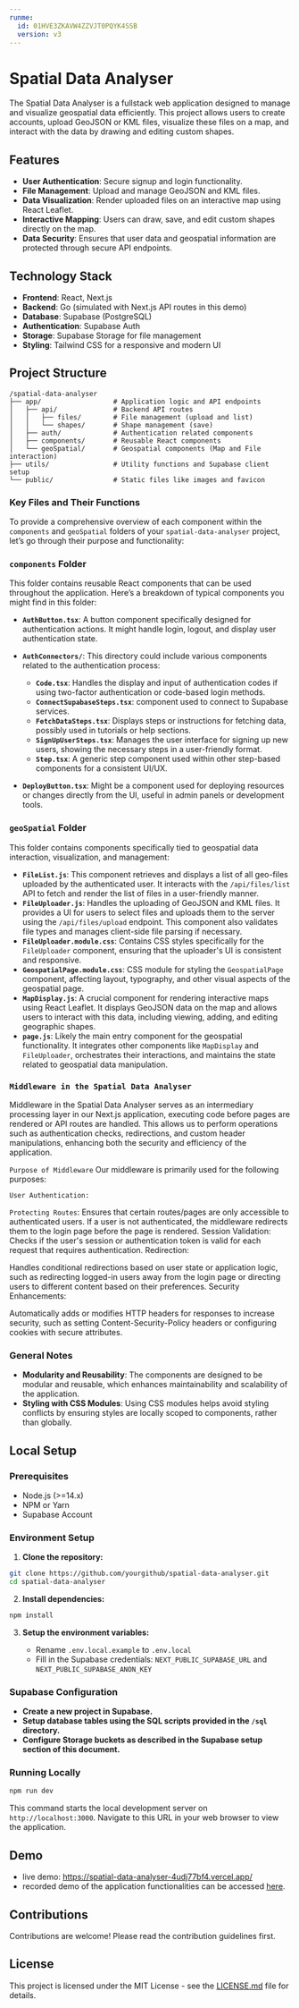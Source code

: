 ```yaml
---
runme:
  id: 01HVE3ZKAVW4ZZVJT0PQYK4SSB
  version: v3
---
```


# Spatial Data Analyser

The Spatial Data Analyser is a fullstack web application designed to manage and visualize geospatial data efficiently. This project allows users to create accounts, upload GeoJSON or KML files, visualize these files on a map, and interact with the data by drawing and editing custom shapes.

## Features

- **User Authentication**: Secure signup and login functionality.
- **File Management**: Upload and manage GeoJSON and KML files.
- **Data Visualization**: Render uploaded files on an interactive map using React Leaflet.
- **Interactive Mapping**: Users can draw, save, and edit custom shapes directly on the map.
- **Data Security**: Ensures that user data and geospatial information are protected through secure API endpoints.

## Technology Stack

- **Frontend**: React, Next.js
- **Backend**: Go (simulated with Next.js API routes in this demo)
- **Database**: Supabase (PostgreSQL)
- **Authentication**: Supabase Auth
- **Storage**: Supabase Storage for file management
- **Styling**: Tailwind CSS for a responsive and modern UI

## Project Structure

```plaintext {"id":"01HVE67WJ252J93HVFGKJR8Y02"}
/spatial-data-analyser
├── app/                  # Application logic and API endpoints
│   ├── api/              # Backend API routes
│   │   ├── files/        # File management (upload and list)
│   │   └── shapes/       # Shape management (save)
│   ├── auth/             # Authentication related components
│   ├── components/       # Reusable React components
│   └── geoSpatial/       # Geospatial components (Map and File interaction)
├── utils/                # Utility functions and Supabase client setup
└── public/               # Static files like images and favicon
```

### Key Files and Their Functions

To provide a comprehensive overview of each component within the `components` and `geoSpatial` folders of your `spatial-data-analyser` project, let’s go through their purpose and functionality:

### `components` Folder

This folder contains reusable React components that can be used throughout the application. Here’s a breakdown of typical components you might find in this folder:

- **`AuthButton.tsx`**: A button component specifically designed for authentication actions. It might handle login, logout, and display user authentication state.
- **`AuthConnectors/`**: This directory could include various components related to the authentication process:

   - **`Code.tsx`**: Handles the display and input of authentication codes if using two-factor authentication or code-based login methods.
   - **`ConnectSupabaseSteps.tsx`**: component used to connect to Supabase services.
   - **`FetchDataSteps.tsx`**: Displays steps or instructions for fetching data, possibly used in tutorials or help sections.
   - **`SignUpUserSteps.tsx`**: Manages the user interface for signing up new users, showing the necessary steps in a user-friendly format.
   - **`Step.tsx`**: A generic step component used within other step-based components for a consistent UI/UX.

- **`DeployButton.tsx`**: Might be a component used for deploying resources or changes directly from the UI, useful in admin panels or development tools.

### `geoSpatial` Folder

This folder contains components specifically tied to geospatial data interaction, visualization, and management:

- **`FileList.js`**: This component retrieves and displays a list of all geo-files uploaded by the authenticated user. It interacts with the `/api/files/list` API to fetch and render the list of files in a user-friendly manner.
- **`FileUploader.js`**: Handles the uploading of GeoJSON and KML files. It provides a UI for users to select files and uploads them to the server using the `/api/files/upload` endpoint. This component also validates file types and manages client-side file parsing if necessary.
- **`FileUploader.module.css`**: Contains CSS styles specifically for the `FileUploader` component, ensuring that the uploader's UI is consistent and responsive.
- **`GeospatialPage.module.css`**: CSS module for styling the `GeospatialPage` component, affecting layout, typography, and other visual aspects of the geospatial page.
- **`MapDisplay.js`**: A crucial component for rendering interactive maps using React Leaflet. It displays GeoJSON data on the map and allows users to interact with this data, including viewing, adding, and editing geographic shapes.
- **`page.js`**: Likely the main entry component for the geospatial functionality. It integrates other components like `MapDisplay` and `FileUploader`, orchestrates their interactions, and maintains the state related to geospatial data manipulation.

### `Middleware in the Spatial Data Analyser`

Middleware in the Spatial Data Analyser serves as an intermediary processing layer in our Next.js application, executing code before pages are rendered or API routes are handled. This allows us to perform operations such as authentication checks, redirections, and custom header manipulations, enhancing both the security and efficiency of the application.

`Purpose of Middleware`
Our middleware is primarily used for the following purposes:

`User Authentication:`

`Protecting Routes`: Ensures that certain routes/pages are only accessible to authenticated users. If a user is not authenticated, the middleware redirects them to the login page before the page is rendered.
Session Validation: Checks if the user's session or authentication token is valid for each request that requires authentication.
Redirection:

Handles conditional redirections based on user state or application logic, such as redirecting logged-in users away from the login page or directing users to different content based on their preferences.
Security Enhancements:

Automatically adds or modifies HTTP headers for responses to increase security, such as setting Content-Security-Policy headers or configuring cookies with secure attributes.

### General Notes

- **Modularity and Reusability**: The components are designed to be modular and reusable, which enhances maintainability and scalability of the application.
- **Styling with CSS Modules**: Using CSS modules helps avoid styling conflicts by ensuring styles are locally scoped to components, rather than globally.

## Local Setup

### Prerequisites

- Node.js (>=14.x)
- NPM or Yarn
- Supabase Account

### Environment Setup

1. **Clone the repository:**

```bash {"id":"01HVE67WJ252J93HVFGNMYR62A"}
git clone https://github.com/yourgithub/spatial-data-analyser.git
cd spatial-data-analyser
```

2. **Install dependencies:**

```bash {"id":"01HVE67WJ252J93HVFGPEVZA0M"}
npm install
```

3. **Setup the environment variables:**

   - Rename `.env.local.example` to `.env.local`
   - Fill in the Supabase credentials: `NEXT_PUBLIC_SUPABASE_URL` and `NEXT_PUBLIC_SUPABASE_ANON_KEY`

### Supabase Configuration

- **Create a new project in Supabase.**
- **Setup database tables using the SQL scripts provided in the `/sql` directory.**
- **Configure Storage buckets as described in the Supabase setup section of this document.**

### Running Locally

```bash {"id":"01HVE67WJ252J93HVFGRG4E924"}
npm run dev
```

This command starts the local development server on `http://localhost:3000`. Navigate to this URL in your web browser to view the application.

## Demo
 - live demo: https://spatial-data-analyser-4udj77bf4.vercel.app/
 - recorded demo of the application functionalities can be accessed [here](https://www.veed.io/view/25100b7e-5c3d-4ef1-be82-0028fe0e8970?panel=share).

## Contributions

Contributions are welcome! Please read the contribution guidelines first.

## License

This project is licensed under the MIT License - see the [LICENSE.md](LICENSE) file for details.
